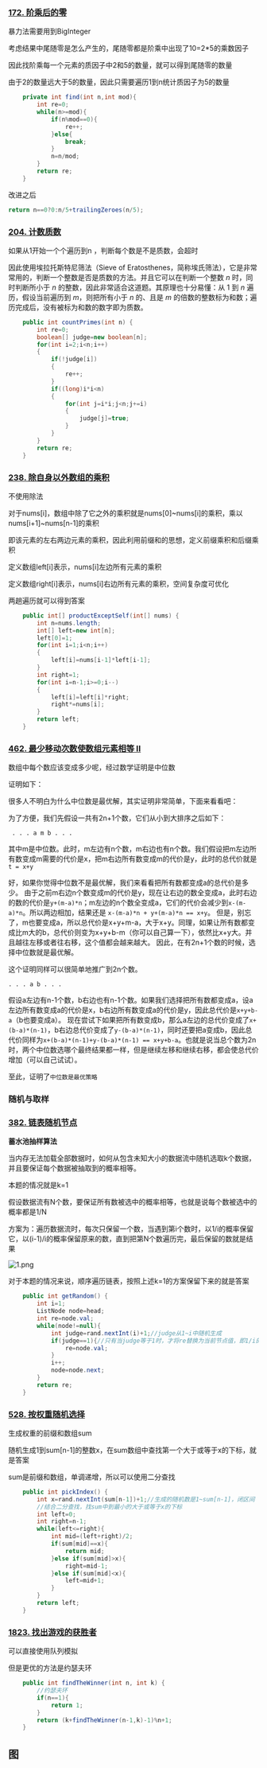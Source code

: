 ### [172. 阶乘后的零](https://leetcode-cn.com/problems/factorial-trailing-zeroes/)

暴力法需要用到BigInteger

考虑结果中尾随零是怎么产生的，尾随零都是阶乘中出现了10=2*5的乘数因子

因此找阶乘每一个元素的质因子中2和5的数量，就可以得到尾随零的数量

由于2的数量远大于5的数量，因此只需要遍历1到n统计质因子为5的数量

```java
	private int find(int n,int mod){
        int re=0;
        while(n>=mod){
            if(n%mod==0){
                re++;
            }else{
                break;
            }
            n=n/mod;
        }
        return re;
    }
```



改进之后

```java
return n==0?0:n/5+trailingZeroes(n/5);
```



### [204. 计数质数](https://leetcode-cn.com/problems/count-primes/)

如果从1开始一个个遍历到n ，判断每个数是不是质数，会超时

因此使用埃拉托斯特尼筛法（Sieve of Eratosthenes，简称埃氏筛法），它是非常常用的，判断一个整数是否是质数的方法。并且它可以在判断一个整数 *n* 时，同时判断所小于 *n* 的整数，因此非常适合这道题。其原理也十分易懂：从 1 到 *n* 遍历，假设当前遍历到 *m*，则把所有小于 *n* 的、且是 *m* 的倍数的整数标为和数；遍历完成后，没有被标为和数的数字即为质数。

```java
	public int countPrimes(int n) {
        int re=0;
        boolean[] judge=new boolean[n];
        for(int i=2;i<n;i++)
        {
            if(!judge[i])
            {
                re++;
            }
            if((long)i*i<n)
            {
                for(int j=i*i;j<n;j+=i)
                {
                    judge[j]=true;
                }
            }
        }
        return re;
    }
```



### [238. 除自身以外数组的乘积](https://leetcode-cn.com/problems/product-of-array-except-self/)

不使用除法

对于nums[i]，数组中除了它之外的乘积就是nums[0]~nums[i]的乘积，乘以nums[i+1]~nums[n-1]的乘积

即该元素的左右两边元素的乘积，因此利用前缀和的思想，定义前缀乘积和后缀乘积

定义数组left[i]表示，nums[i]左边所有元素的乘积

定义数组right[i]表示，nums[i]右边所有元素的乘积，空间复杂度可优化

两趟遍历就可以得到答案

```java
	public int[] productExceptSelf(int[] nums) {
        int n=nums.length;
        int[] left=new int[n];
        left[0]=1;
        for(int i=1;i<n;i++)
        {
            left[i]=nums[i-1]*left[i-1];
        }
        int right=1;
        for(int i=n-1;i>=0;i--)
        {
            left[i]=left[i]*right;
            right*=nums[i];
        }
        return left;  
    }
```



### [462. 最少移动次数使数组元素相等 II](https://leetcode-cn.com/problems/minimum-moves-to-equal-array-elements-ii/)

数组中每个数应该变成多少呢，经过数学证明是中位数

证明如下：

很多人不明白为什么中位数是最优解，其实证明非常简单，下面来看看吧：

为了方便，我们先假设一共有2n+1个数，它们从小到大排序之后如下：

```stylus
 . . . a m b . . .
```

其中m是中位数。此时，m左边有n个数，m右边也有n个数。我们假设把m左边所有数变成m需要的代价是x，把m右边所有数变成m的代价是y，此时的总代价就是`t = x+y`

好，如果你觉得中位数不是最优解，我们来看看把所有数都变成a的总代价是多少。 由于之前m右边n个数变成m的代价是y，现在让右边的数全变成a，此时右边的数的代价是`y+(m-a)*n`；m左边的n个数全变成a，它们的代价会减少到`x-(m-a)*n`。所以两边相加，结果还是 `x-(m-a)*n + y+(m-a)*n == x+y`。 但是，别忘了，m也要变成a，所以总代价是x+y+m-a，大于x+y。同理，如果让所有数都变成比m大的b，总代价则变为x+y+b-m（你可以自己算一下），依然比x+y大。并且越往左移或者往右移，这个值都会越来越大。 因此，在有2n+1个数的时候，选择中位数就是最优解。

这个证明同样可以很简单地推广到2n个数。

```stylus
. . . a b . . .
```

假设a左边有n-1个数，b右边也有n-1个数。如果我们选择把所有数都变成a，设a左边所有数变成a的代价是x，b右边所有数变成a的代价是y，因此总代价是`x+y+b-a`（b也要变成a）。 现在尝试下如果把所有数变成b，那么a左边的总代价变成了`x+(b-a)*(n-1)`，b右边总代价变成了`y-(b-a)*(n-1)`，同时还要把a变成b，因此总代价同样为`x+(b-a)*(n-1)+y-(b-a)*(n-1) == x+y+b-a`。也就是说当总个数为2n时，两个中位数选哪个最终结果都一样，但是继续左移和继续右移，都会使总代价增加（可以自己试试）。

至此，证明了`中位数是最优策略`

### 随机与取样

### [382. 链表随机节点](https://leetcode-cn.com/problems/linked-list-random-node/)

**蓄水池抽样算法**

当内存无法加载全部数据时，如何从包含未知大小的数据流中随机选取k个数据，并且要保证每个数据被抽取到的概率相等。

本题的情况就是k=1

假设数据流有N个数，要保证所有数被选中的概率相等，也就是说每个数被选中的概率都是1/N

方案为：遍历数据流时，每次只保留一个数，当遇到第i个数时，以1/i的概率保留它，以(i-1)/i的概率保留原来的数，直到把第N个数遍历完，最后保留的数就是结果

![1.png](https://pic.leetcode-cn.com/831bdf1ea840c47b79007f206fb9fe6f1a1effb6c5ceed15509fe0abb23ed2f9.jpg)

对于本题的情况来说，顺序遍历链表，按照上述k=1的方案保留下来的就是答案

```java
	public int getRandom() {
        int i=1;
        ListNode node=head;
        int re=node.val;
        while(node!=null){
            int judge=rand.nextInt(i)+1;//judge从1~i中随机生成
            if(judge==1){//只有当judge等于1时，才将re替换为当前节点值，即1/i的概率使用第i个节点值
                re=node.val;
            }
            i++;
            node=node.next;
        }
        return re;
    }
```



### [528. 按权重随机选择](https://leetcode-cn.com/problems/random-pick-with-weight/)

生成权重的前缀和数组sum

随机生成1到sum[n-1]的整数x，在sum数组中查找第一个大于或等于x的下标，就是答案

sum是前缀和数组，单调递增，所以可以使用二分查找

```java
	public int pickIndex() {
        int x=rand.nextInt(sum[n-1])+1;//生成的随机数是1~sum[n-1]，闭区间
        //结合二分查找，找sum中到最小的大于或等于x的下标
        int left=0;
        int right=n-1;
        while(left<=right){
            int mid=(left+right)/2;
            if(sum[mid]==x){
                return mid;
            }else if(sum[mid]>x){
                right=mid-1;
            }else if(sum[mid]<x){
                left=mid+1;
            }
        }
        return left;
    }
```

### [1823. 找出游戏的获胜者](https://leetcode-cn.com/problems/find-the-winner-of-the-circular-game/)

可以直接使用队列模拟

但是更优的方法是约瑟夫环



```java
	public int findTheWinner(int n, int k) {
        //约瑟夫环
        if(n==1){
            return 1;
        }
        return (k+findTheWinner(n-1,k)-1)%n+1;
    }
```



## 图